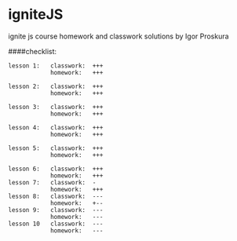 # igniteJS
ignite js course homework and classwork solutions by Igor Proskura

####checklist:
```
lesson 1:   classwork:  +++
            homework:   +++

lesson 2:   classwork:  +++
            homework:   +++

lesson 3:   classwork:  +++
            homework:   +++

lesson 4:   classwork:  +++
            homework:   +++

lesson 5:   classwork:  +++
            homework:   +++
```
```
lesson 6:   classwork:  +++
            homework:   +++
lesson 7:   classwork:  -
            homework:   +++
lesson 8:   classwork:  ---
            homework:   +--
lesson 9:   classwork:  ---
            homework:   ---
lesson 10   classwork:  ---
            homework:   ---

```
